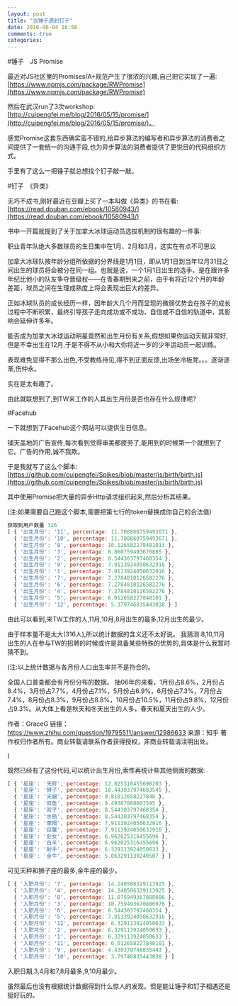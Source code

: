 ```yaml
---
layout: post
title: "当锤子遇到钉子"
date: 2016-06-04 16:58
comments: true
categories: 
---
```


#锤子　JS Promise

最近对JS社区里的Promises/A+规范产生了很浓的兴趣,自己把它实现了一遍:[https://www.npmjs.com/package/RWPromise](https://www.npmjs.com/package/RWPromise)

然后在武汉run了3次workshop:[http://cuipengfei.me/blog/2016/05/15/promise/](http://cuipengfei.me/blog/2016/05/15/promise/)。

感觉Promise这套东西确实蛮不错的,给异步算法的编写者和异步算法的消费者之间提供了一套统一的沟通手段,也为异步算法的消费者提供了更悦目的代码组织方式。

手里有了这么一把锤子就总想找个钉子敲一敲。

#钉子　《异类》

无巧不成书,刚好最近在豆瓣上买了一本叫做《异类》的书在看:　[https://read.douban.com/ebook/10580943/](https://read.douban.com/ebook/10580943/)

书中一开篇就提到了关于加拿大冰球运动员选拔机制的很有趣的一件事:

> 
职业青年队绝大多数球员的生日集中在1月、2月和3月，这实在有点不可思议
>
加拿大冰球队按年龄分组所依据的分界线是1月1日，即从1月1日到当年12月31日之间出生的球员将会被分在同一组。也就是说，一个1月1日出生的选手，是在跟许多年纪比他小的队友争夺晋级权——在青春期到来之前，由于有将近12个月的年龄差距，球员之间在生理成熟度上将会表现出巨大的差异。
>
正如冰球队员的成长经历一样，因年龄大几个月而显现的微弱优势会在孩子的成长过程中不断积累，最终引导孩子走向成功或不成功，自信或不自信的轨道中，其影响会延伸许多年。

能否成为加拿大冰球运动明星竟然和出生月份有关系,假想如果你运动天赋非常好,但是不幸出生在12月,于是不得不从小和大你将近一岁的少年运动员一起训练。

表现难免显得不那么出色,不受教练待见,得不到正面反馈,出场坐冷板凳。。。逐渐逐渐,伤仲永。

实在是太有趣了。

由此就联想到了,到TW来工作的人其出生月份是否也存在什么规律呢?

#Facehub

一下就想到了Facehub这个网站可以提供生日信息。

铺天盖地的广告宣传,每次看到觉得审美都疲劳了,能用到的时候第一个就想到了它。广告的作用,诚不我欺。

于是我就写了这么个脚本:　[https://github.com/cuipengfei/Spikes/blob/master/js/birth/birth.js](https://github.com/cuipengfei/Spikes/blob/master/js/birth/birth.js)

其中使用Promise把大量的异步Http请求组织起来,然后分析其结果。

(注:如果需要自己跑这个脚本,需要把第七行的token替换成你自己的合法值)


```javascript
获取到用户数量 316
[ { '出生月份': '11', percentage: 11.708860759493671 },
  { '出生月份': '10', percentage: 11.708860759493671 },
  { '出生月份': '8', percentage: 10.126582278481013 },
  { '出生月份': '3', percentage: 8.860759493670885 },
  { '出生月份': '2', percentage: 8.544303797468354 },
  { '出生月份': '9', percentage: 7.9113924050632916 },
  { '出生月份': '1', percentage: 7.9113924050632916 },
  { '出生月份': '7', percentage: 7.2784810126582276 },
  { '出生月份': '6', percentage: 7.2784810126582276 },
  { '出生月份': '4', percentage: 7.2784810126582276 },
  { '出生月份': '5', percentage: 6.012658227848101 },
  { '出生月份': '12', percentage: 5.379746835443038 } ]
```

由此可以看到,来TW工作的人,11月,10月,8月出生的最多,12月出生的最少。

由于样本量不是太大(316人),所以统计数据的含义还不太好说。
我猜测:8,10,11月出生的人在参与TW的招聘的时候或许是具备某些特殊的优势的,具体是什么我暂时猜不到。

(注:以上统计数据与各月份人口出生率并不是符合的。

>
全国人口普查都会有月份分布的数据。
抽06年的来看，1月份占8.6%，2月份占8.4%，3月份占7.7%，4月份占7.1%，5月份占6.9%，6月份占7.3%，7月份占7.4%，8月份占8.3%，9月份占8.8%，10月份占10.5%，11月份占9.8%，12月份占9.3%。从大体上看是秋天和冬天出生的人多，春天和夏天出生的人少。

>
作者：GraceG
链接：https://www.zhihu.com/question/19795511/answer/12986633
来源：知乎
著作权归作者所有。商业转载请联系作者获得授权，非商业转载请注明出处。

)

既然已经有了这份代码,可以统计出生月份,索性再统计些其他侧面的数据:

```javascript
[ { '星座': '天秤', percentage: 12.025316455696203 },
  { '星座': '狮子', percentage: 10.443037974683545 },
  { '星座': '天蝎', percentage: 9.81012658227848 },
  { '星座': '双鱼', percentage: 9.49367088607595 },
  { '星座': '双子', percentage: 8.544303797468354 },
  { '星座': '水瓶', percentage: 8.544303797468354 },
  { '星座': '摩羯', percentage: 7.9113924050632916 },
  { '星座': '巨蟹', percentage: 7.9113924050632916 },
  { '星座': '处女', percentage: 6.962025316455696 },
  { '星座': '白羊', percentage: 6.962025316455696 },
  { '星座': '射手', percentage: 6.329113924050633 },
  { '星座': '金牛', percentage: 5.063291139240507 } ]
```

可见天秤和狮子座的最多,金牛座的最少。

```javascript
[ { '入职月份': '7', percentage: 14.240506329113925 },
  { '入职月份': '4', percentage: 14.240506329113925 },
  { '入职月份': '8', percentage: 11.075949367088606 },
  { '入职月份': '3', percentage: 10.759493670886076 },
  { '入职月份': '6', percentage: 8.544303797468354 },
  { '入职月份': '5', percentage: 7.9113924050632916 },
  { '入职月份': '12', percentage: 6.329113924050633 },
  { '入职月份': '2', percentage: 6.329113924050633 },
  { '入职月份': '1', percentage: 6.329113924050633 },
  { '入职月份': '11', percentage: 6.012658227848101 },
  { '入职月份': '9', percentage: 4.430379746835443 },
  { '入职月份': '10', percentage: 3.79746835443038 } ]
```

入职日期,3,4月和7,8月最多,9,10月最少。

虽然最后也没有根据统计数据得到什么惊人的发现。但是能让锤子和钉子相遇还是挺好玩的。